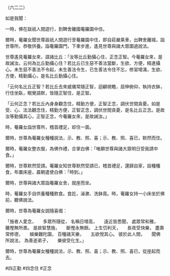 （六二二）

如是我聞：

一時，佛在跋祇人間遊行，到鞞舍離國菴羅園中住。

爾時，菴羅女聞世尊跋祇人間遊行至菴羅園中住，即自莊嚴乘車，出鞞舍離城，詣世尊所，恭敬供養。詣菴羅園門，下車步進，遙見世尊與諸大眾圍遶說法。

世尊遙見菴羅女來，語諸比丘：「汝等比丘勤攝心住，正念正智。今菴羅女來，是故誡汝。云何為比丘勤攝心住？若比丘已生惡不善法當斷，生欲、方便，精進攝心。未生惡不善法不令起，未生善法令生，已生善法令住不忘，修習增滿，生欲、方便，精勤攝心，是名比丘勤攝心住。

「云何名比丘正智？若比丘去來威儀常隨正智，迴顧視瞻，屈伸俯仰，執持衣鉢，行住坐臥，眠覺語默，皆隨正智住，是正智。

「云何正念？若比丘內身身觀念住，精勤方便，正智正念，調伏世間貪憂。如是受、心、法法觀念住，精勤方便，正智正念，調伏世間貪憂，是名比丘正念。是故汝等勤攝其心，正智正念，今菴羅女來，是故誡汝。」

時，菴羅女詣世尊所，稽首禮足，却住一面。

爾時，世尊為菴羅女種種說法，示、教、照、喜；示、教、照、喜已，默然而住。

爾時，菴羅女整衣服，為佛作禮，合掌白佛：「唯願世尊與諸大眾明日受我請中食。」

爾時，世尊默然受請。菴羅女知世尊默然受請已，稽首禮足，還歸自家，設種種食，布置床座，晨朝遣使白佛：「時到。」

爾時，世尊與諸大眾詣菴羅女舍，就座而坐。

時，菴羅女手自供養種種飲食。食訖，澡漱、洗鉢竟。時，菴羅女持一小床坐於佛前，聽佛說法。

爾時，世尊為菴羅女說隨喜偈：

「施者人愛念，　　多眾所隨從，
名稱日增高，　　遠近皆悉聞，
處眾常和雅，　　離慳無所畏。
是故智慧施，　　斷慳永無餘。
上生忉利天，　　長夜受快樂，
盡壽常修德，　　娛樂難陀園，
百種諸天樂，　　五欲悅其心。
彼於此人間，　　聞佛所說法，
為善逝弟子，　　樂彼受化生。」

爾時，世尊為菴羅女種種說法，示、教、照、喜；示、教、照、喜已，從座起而去。




#四正勤
#四念住
#正念

